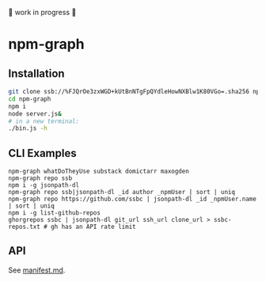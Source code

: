 :hammer: work in progress :hammer:

# npm-graph

## Installation

``` sh
git clone ssb://%FJQrOe3zxWGD+kUtBnNTgFpQYdleHowNXBlw1K80VGo=.sha256 npm-graph
cd npm-graph
npm i
node server.js&
# in a new terminal:
./bin.js -h
```

## CLI Examples
```
npm-graph whatDoTheyUse substack domictarr maxogden
npm-graph repo ssb
npm i -g jsonpath-dl
npm-graph repo ssb|jsonpath-dl _id author _npmUser | sort | uniq
npm-graph repo https://github.com/ssbc | jsonpath-dl _id _npmUser.name | sort | uniq
npm i -g list-github-repos
ghorgrepos ssbc | jsonpath-dl git_url ssh_url clone_url > ssbc-repos.txt # gh has an API rate limit
```

## API

See [manifest.md](manifest.md).
